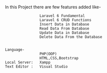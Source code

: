 In this Project there are few features added like-

                    Laravel 6 Fundamental
                    Laravel 6 CRUD Functions
                    Insert Data in Database
                    Read Data From Database
                    Update Data in Database
                    Delete Data From the Database


    Language-
                    PHP(OOP)
                    HTML,CSS,Bootstrap
    Local Server:   Xampp
    Text Editor :   Visual Studio
